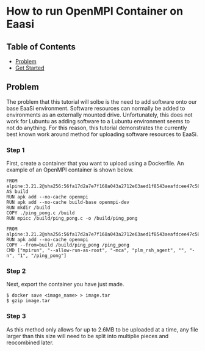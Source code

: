 # How to run OpenMPI Container on Eaasi

## Table of Contents
- [Problem](#problem)
- [Get Started](#step%201)

## Problem
The problem that this tutorial will solbe is the need to add software onto our base EaaSi environment. ​Software resources can normally be added to 
environments as an externally mounted drive​. Unfortunately, this does not work for Lubuntu as adding software to a Lubuntu environment seems to not do anything. For this reason,
this tutorial demonstrates the currently best known work around method for uploading software resources to EaaSi. 

### Step 1
First, create a container that you want to upload using a Dockerfile​. An example of an OpenMPI container is shown below. 

```
FROM alpine:3.21.2@sha256:56fa17d2a7e7f168a043a2712e63aed1f8543aeafdcee47c58dcffe38ed51099 AS build​
RUN apk add --no-cache openmpi​
RUN apk add --no-cache build-base openmpi-dev​
RUN mkdir /build​
COPY ./ping_pong.c /build​
RUN mpicc /build/ping_pong.c -o /build/ping_pong​

FROM alpine:3.21.2@sha256:56fa17d2a7e7f168a043a2712e63aed1f8543aeafdcee47c58dcffe38ed51099​
RUN apk add --no-cache openmpi​
COPY --from=build /build/ping_pong /ping_pong​
CMD ["mpirun", "--allow-run-as-root", "-mca", "plm_rsh_agent", "", "-n", "1", "/ping_pong"]​
```

### Step 2
Next, export the container you have just made. 

```
$ docker save <image_name> > image.tar​
$ gzip image.tar
```

### Step 3
As this method only allows for up to 2.6MB to be uploaded at a time, any file larger than this size will need to be split into multiplie pieces and reocombined later. 


